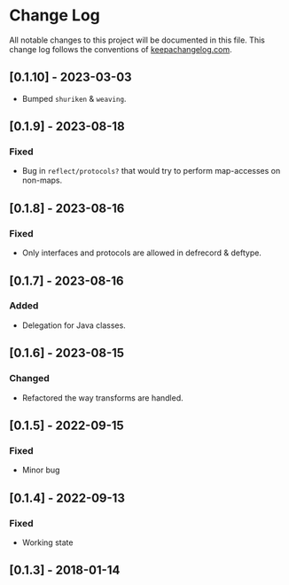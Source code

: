 # Change Log
All notable changes to this project will be documented in this file. This change log follows the conventions of [keepachangelog.com](http://keepachangelog.com/).

## [0.1.10] - 2023-03-03
- Bumped `shuriken` & `weaving`.

## [0.1.9] - 2023-08-18
### Fixed
- Bug in `reflect/protocols?` that would try to perform map-accesses on non-maps.

## [0.1.8] - 2023-08-16
### Fixed
- Only interfaces and protocols are allowed in defrecord & deftype.

## [0.1.7] - 2023-08-16
### Added
- Delegation for Java classes.

## [0.1.6] - 2023-08-15
### Changed
- Refactored the way transforms are handled.

## [0.1.5] - 2022-09-15
### Fixed
- Minor bug

## [0.1.4] - 2022-09-13
### Fixed
- Working state

## [0.1.3] - 2018-01-14
